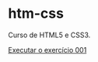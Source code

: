 # htm-css
 Curso de HTML5 e CSS3.

<a href="https://breno841.github.io/html-css/Exercícios/ex001/index.html"> Executar o exercício 001 </a>